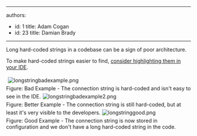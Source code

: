 

---
authors:
  - id: 1
    title: Adam Cogan
  - id: 23
    title: Damian Brady
---




<span class='intro'> <p>Long hard-coded strings in a codebase can be a sign of poor architecture.</p> </span>

<p>​To make hard-coded strings easier to find, <a href="/SoftwareDevelopment/RulesToBetterDotNETProjects/Pages/HlightStrings.aspx">consider highlighting them in your IDE</a>.</p>
<p><img alt="longstringbadexample.png" src="/SoftwareDevelopment/RulestobetterArchitectureandCodeReview/PublishingImages/LongStringBadExample.png" style="margin&#58;5px;" /><br><span class="ssw-rteStyle-FigureBad">Figure&#58; Bad Example - The connection string is hard-coded and isn't easy to see in the IDE.</span><img alt="longstringbadexample2.png" src="/SoftwareDevelopment/RulestobetterArchitectureandCodeReview/PublishingImages/longstringbadexample2.png" style="margin&#58;5px;" /><br><span class="ssw-rteStyle-FigureBad">Figure&#58; Better Example - The connection string is still hard-coded, but at least it's very visible to the developers.</span><img alt="longstringgood.png" src="/SoftwareDevelopment/RulestobetterArchitectureandCodeReview/PublishingImages/ShortStrings.png" style="margin&#58;5px;" /><br><span class="ssw-rteStyle-FigureGood">Figure&#58; Good Example - The connection string is now stored in configuration and we don't have a long hard-coded string in the code.</span></p>


